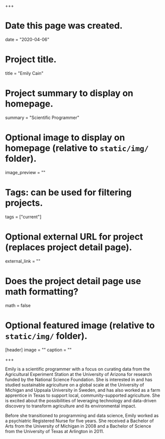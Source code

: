 +++
# Date this page was created.
date = "2020-04-06"

# Project title.
title = "Emily Cain"

# Project summary to display on homepage.
summary = "Scientific Programmer"

# Optional image to display on homepage (relative to `static/img/` folder).
image_preview = ""

# Tags: can be used for filtering projects.
tags = ["current"]

# Optional external URL for project (replaces project detail page).
external_link = ""

# Does the project detail page use math formatting?
math = false

# Optional featured image (relative to `static/img/` folder).
[header]
image = ""
caption = ""

+++

Emily is a scientific programmer with a focus on curating data from the Agricultural Experiment Station at the University of Arizona for research funded by the National Science Foundation. She is interested in and has studied sustainable agriculture on a global scale at the University of Michigan and Uppsala University in Sweden, and has also worked as a farm apprentice in Texas to support local, community-supported agriculture. She is excited about the possibilities of leveraging technology and data-driven discovery to transform agriculture and its environmental impact.

Before she transitioned to programming and data science, Emily worked as a psychiatric Registered Nurse for five years. She received a Bachelor of Arts from the University of Michigan in 2008 and a Bachelor of Science from the University of Texas at Arlington in 2011. 